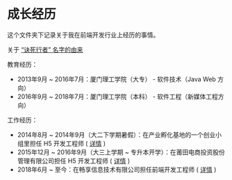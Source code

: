 # 成长经历

这个文件夹下记录关于我在前端开发行业上经历的事情。

关于 [“诀死行者” 名字的由来](./originOfName.md)

教育经历：

- 2013年9月 ~ 2016年7月：厦门理工学院（大专） - 软件技术（Java Web 方向）
- 2016年9月 ~ 2018年7月：厦门理工学院（本科） - 软件工程（新媒体工程方向）

工作经历：

- 2014年8月 ~ 2014年9月（大二下学期暑假）：在产业孵化基地的一个创业小组里担任 H5 开发工程师 ( [详情]() )
- 2015年12月 ~ 2016年9月（大三上学期 ~ 专升本开学）：在莆田电商投资股份管理有限公司担任 H5 开发工程师 ( [详情]() )
- 2018年6月 ~ 至今：在畅享信息技术有限公司担任前端开发工程师 ( [详情]() )